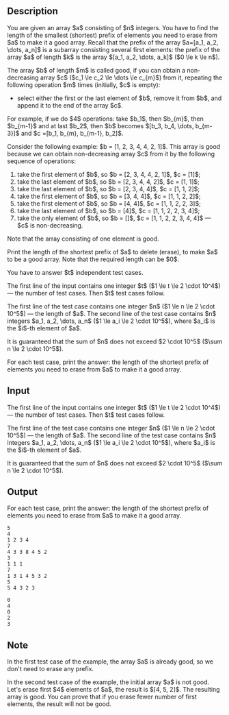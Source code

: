 ## Description

<div><p>You are given an array $a$ consisting of $n$ integers. You have to find the length of the smallest (shortest) <span class="tex-font-style-it">prefix</span> of elements you need to erase from $a$ to make it a <span class="tex-font-style-it">good</span> array. Recall that the prefix of the array $a=[a_1, a_2, \dots, a_n]$ is a subarray consisting several first elements: the prefix of the array $a$ of length $k$ is the array $[a_1, a_2, \dots, a_k]$ ($0 \le k \le n$).</p><p>The array $b$ of length $m$ is called <span class="tex-font-style-it">good</span>, if you can obtain a <span class="tex-font-style-bf">non-decreasing</span> array $c$ ($c_1 \le c_2 \le \dots \le c_{m}$) from it, repeating the following operation $m$ times (initially, $c$ is empty):</p><ul> <li> select either the first or the last element of $b$, remove it from $b$, and append it to the end of the array $c$. </li></ul><p>For example, if we do $4$ operations: take $b_1$, then $b_{m}$, then $b_{m-1}$ and at last $b_2$, then $b$ becomes $[b_3, b_4, \dots, b_{m-3}]$ and $c =[b_1, b_{m}, b_{m-1}, b_2]$.</p><p>Consider the following example: $b = [1, 2, 3, 4, 4, 2, 1]$. This array is <span class="tex-font-style-bf">good</span> because we can obtain <span class="tex-font-style-bf">non-decreasing</span> array $c$ from it by the following sequence of operations:</p><ol> <li> take the first element of $b$, so $b = [2, 3, 4, 4, 2, 1]$, $c = [1]$; </li><li> take the last element of $b$, so $b = [2, 3, 4, 4, 2]$, $c = [1, 1]$; </li><li> take the last element of $b$, so $b = [2, 3, 4, 4]$, $c = [1, 1, 2]$; </li><li> take the first element of $b$, so $b = [3, 4, 4]$, $c = [1, 1, 2, 2]$; </li><li> take the first element of $b$, so $b = [4, 4]$, $c = [1, 1, 2, 2, 3]$; </li><li> take the last element of $b$, so $b = [4]$, $c = [1, 1, 2, 2, 3, 4]$; </li><li> take the only element of $b$, so $b = []$, $c = [1, 1, 2, 2, 3, 4, 4]$&nbsp;— $c$ is non-decreasing. </li></ol><p>Note that the array consisting of one element is <span class="tex-font-style-it">good</span>.</p><p>Print the length of the shortest prefix of $a$ to delete (erase), to make $a$ to be a <span class="tex-font-style-it">good</span> array. Note that the required length can be $0$.</p><p>You have to answer $t$ independent test cases.</p></div><div class="input-specification"><p>The first line of the input contains one integer $t$ ($1 \le t \le 2 \cdot 10^4$) — the number of test cases. Then $t$ test cases follow.</p><p>The first line of the test case contains one integer $n$ ($1 \le n \le 2 \cdot 10^5$) — the length of $a$. The second line of the test case contains $n$ integers $a_1, a_2, \dots, a_n$ ($1 \le a_i \le 2 \cdot 10^5$), where $a_i$ is the $i$-th element of $a$.</p><p>It is guaranteed that the sum of $n$ does not exceed $2 \cdot 10^5$ ($\sum n \le 2 \cdot 10^5$).</p></div><div class="output-specification"><p>For each test case, print the answer: the length of the shortest <span class="tex-font-style-it">prefix</span> of elements you need to erase from $a$ to make it a <span class="tex-font-style-it">good</span> array.</p></div>

## Input

<p>The first line of the input contains one integer $t$ ($1 \le t \le 2 \cdot 10^4$) — the number of test cases. Then $t$ test cases follow.</p><p>The first line of the test case contains one integer $n$ ($1 \le n \le 2 \cdot 10^5$) — the length of $a$. The second line of the test case contains $n$ integers $a_1, a_2, \dots, a_n$ ($1 \le a_i \le 2 \cdot 10^5$), where $a_i$ is the $i$-th element of $a$.</p><p>It is guaranteed that the sum of $n$ does not exceed $2 \cdot 10^5$ ($\sum n \le 2 \cdot 10^5$).</p>

## Output

<p>For each test case, print the answer: the length of the shortest <span class="tex-font-style-it">prefix</span> of elements you need to erase from $a$ to make it a <span class="tex-font-style-it">good</span> array.</p>





```input1
5
4
1 2 3 4
7
4 3 3 8 4 5 2
3
1 1 1
7
1 3 1 4 5 3 2
5
5 4 3 2 3
```




```output1
0
4
0
2
3
```



## Note

<p>In the first test case of the example, the array $a$ is already good, so we don't need to erase any prefix.</p><p>In the second test case of the example, the initial array $a$ is not good. Let's erase first $4$ elements of $a$, the result is $[4, 5, 2]$. The resulting array is good. You can prove that if you erase fewer number of first elements, the result will not be good.</p>
